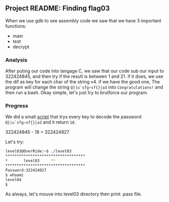 ## Project README: Finding flag03
When we use gdb to see assembly code we saw that we have 3 important functions:

- main
- test
- decrypt

### Analysis

After puting our code into langage C, we saw that our code sub our input 
to 322424845, and then try if the result is between 1 and 21. if it does, we use the dif as key for each char of the string v4. if we have the good one, The program will change the string ``Q}|u`sfg~sf{}|a3`` into `Congratulations!` and then run a bash. Okay simple, let's just try to brutforce our program. 

### Progress

We did a small [script](./Ressources/script.py) that trys every key to decode the password ``Q}|u`sfg~sf{}|a3`` and it return `18`.

322424845 - 18 = 322424827

Let's try:

```sh
level03@OverRide:~$ ./level03 
***********************************
*		level03		**
***********************************
Password:322424827
$ whoami
level04
$
```

As always, let's mouve into level03 directory then print .pass file.